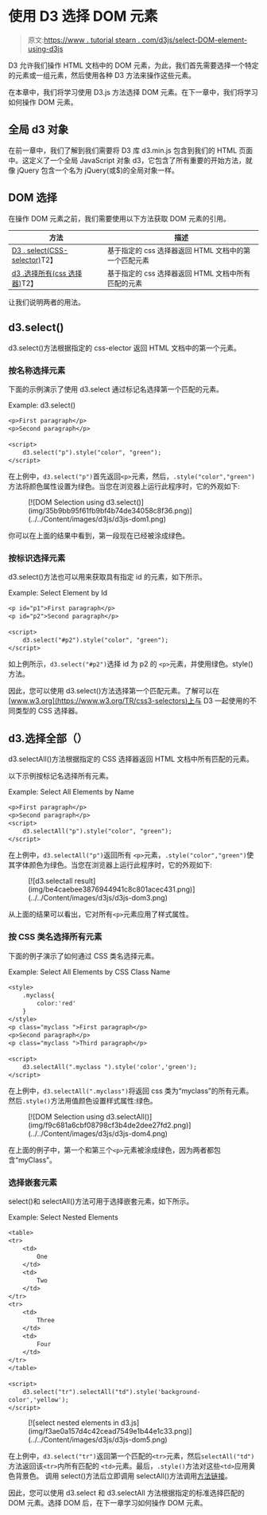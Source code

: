 # 使用 D3 选择 DOM 元素

> 原文:[https://www . tutorial stearn . com/d3js/select-DOM-element-using-d3js](https://www.tutorialsteacher.com/d3js/select-dom-element-using-d3js)

D3 允许我们操作 HTML 文档中的 DOM 元素，为此，我们首先需要选择一个特定的元素或一组元素，然后使用各种 D3 方法来操作这些元素。

在本章中，我们将学习使用 D3.js 方法选择 DOM 元素。在下一章中，我们将学习如何操作 DOM 元素。

## 全局 d3 对象

在前一章中，我们了解到我们需要将 D3 库 d3.min.js 包含到我们的 HTML 页面中。这定义了一个全局 JavaScript 对象 d3，它包含了所有重要的开始方法，就像 jQuery 包含一个名为 jQuery(或$)的全局对象一样。

## DOM 选择

在操作 DOM 元素之前，我们需要使用以下方法获取 DOM 元素的引用。

| 方法 | 描述 |
| --- | --- |
| [D3 . select(CSS-selector)](#d3.select)T2】 | 基于指定的 css 选择器返回 HTML 文档中的第一个匹配元素 |
| [d3 .选择所有(css 选择器)](#d3.selectall)T2】 | 基于指定的 css 选择器返回 HTML 文档中所有匹配的元素 |

让我们说明两者的用法。

## d3.select()

d3.select()方法根据指定的 css-elector 返回 HTML 文档中的第一个元素。

### 按名称选择元素

下面的示例演示了使用 d3.select 通过标记名选择第一个匹配的元素。

Example: d3.select()

```
<p>First paragraph</p>
<p>Second paragraph</p>

<script>
    d3.select("p").style("color", "green");
</script>
```

在上例中，`d3.select("p")`首先返回`<p>`元素，然后，`.style("color","green")`方法将颜色属性设置为绿色。当您在浏览器上运行此程序时，它的外观如下:

<figure>[![DOM Selection using d3.select()](img/35b9bb95f61fb9bf4b74de34058c8f36.png)](../../Content/images/d3js/d3js-dom1.png)</figure>

你可以在上面的结果中看到，第一段现在已经被涂成绿色。

### 按标识选择元素

d3.select()方法也可以用来获取具有指定 id 的元素，如下所示。

Example: Select Element by Id

```
<p id="p1">First paragraph</p>
<p id="p2">Second paragraph</p>

<script>
    d3.select("#p2").style("color", "green");
</script>
```

如上例所示，`d3.select("#p2")`选择 id 为 p2 的 `<p>`元素，并使用绿色。style()方法。

因此，您可以使用 d3.select()方法选择第一个匹配元素。了解可以在[www.w3.org](https://www.w3.org/TR/css3-selectors)上与 D3 一起使用的不同类型的 CSS 选择器。

## d3.选择全部（）

d3.selectAll()方法根据指定的 CSS 选择器返回 HTML 文档中所有匹配的元素。

以下示例按标记名选择所有元素。

Example: Select All Elements by Name

```
<p>First paragraph</p>
<p>Second paragraph</p>
<script>
    d3.selectAll("p").style("color", "green");
</script>
```

在上例中，`d3.selectAll("p")`返回所有 `<p>`元素，`.style("color","green")`使其字体颜色为绿色。当您在浏览器上运行此程序时，它的外观如下:

<figure>[![d3.selectall result](img/be4caebee3876944941c8c801acec431.png)](../../Content/images/d3js/d3js-dom3.png)</figure>

从上面的结果可以看出，它对所有`<p>`元素应用了样式属性。

### 按 CSS 类名选择所有元素

下面的例子演示了如何通过 CSS 类名选择元素。

Example: Select All Elements by CSS Class Name

```
<style>
    .myclass{
        color:'red'
    }
</style>
<p class="myclass ">First paragraph</p>
<p>Second paragraph</p>
<p class="myclass ">Third paragraph</p>

<script>
    d3.selectAll(".myclass ").style('color','green');
</script>
```

在上例中，`d3.selectAll(".myclass")`将返回 css 类为“myclass”的所有元素。然后`.style()`方法用值颜色设置样式属性:绿色。

<figure>[![DOM Selection using d3.selectAll()](img/f9c681a6cbf08798cf3b4de2dee27fd2.png)](../../Content/images/d3js/d3js-dom4.png)</figure>

在上面的例子中，第一个和第三个`<p>`元素被涂成绿色，因为两者都包含“myClass”。

### 选择嵌套元素

select()和 selectAll()方法可用于选择嵌套元素，如下所示。

Example: Select Nested Elements

```
<table>
<tr>
    <td>
        One
    </td>
    <td>
        Two
    </td>
</tr>
<tr>
    <td>
        Three
    </td>
    <td>
        Four
    </td>
</tr>
</table>

<script>
    d3.select("tr").selectAll("td").style('background-color','yellow');
</script> 
```

<figure>[![select nested elements in d3.js](img/f3ae0a157d4c42cead7549e1b44e1c33.png)](../../Content/images/d3js/d3js-dom5.png)</figure>

在上例中，`d3.select("tr")`返回第一个匹配的`<tr>`元素，然后`selectAll("td")`方法返回该`<tr>`内所有匹配的 `<td>`元素。最后，`.style()`方法对这些`<td>`应用黄色背景色。 调用 select()方法后立即调用 selectAll()方法调用[方法链接](/d3js/method-chaining-in-d3js "Method chaining in D3")。

因此，您可以使用 d3.select 和 d3.selectAll 方法根据指定的标准选择匹配的 DOM 元素。选择 DOM 后，在下一章学习如何操作 DOM 元素。